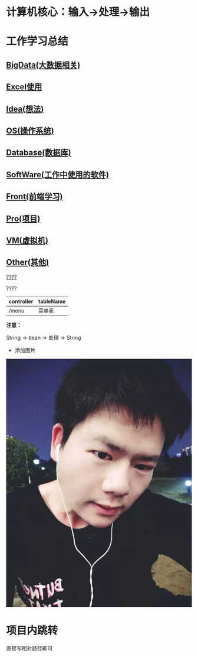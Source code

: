 <!--
 * @Author: wjn
 * @Date: 2020-01-31 10:00:10
 * @LastEditors: wjn
 * @LastEditTime: 2020-02-23 11:10:58
 -->
# 计算机核心：输入->处理->输出

# 工作学习总结

## [BigData(大数据相关)](BigData/README.md)
## [Excel使用](EXECL/README.md)
## [Idea(想法)](Idea/README.md)
## [OS(操作系统)](OS/README.md)
## [Database(数据库)](Database/README.md)
## [SoftWare(工作中使用的软件)](SoftWare/README.md)
## [Front(前端学习)](Front/README.md)
## [Pro(项目)](Pro/README.md)
## [VM(虚拟机)](VM/README.md)
## [Other(其他)](Other/README.md)

[????](#1)

<span id="1"> ????</span>

controller| tableName
-|-
/menu| 菜单表

__注意：__ 


String -> bean -> 处理 -> String 


* 添加图片

![我的图片](/Images/Me.jpg)



# 项目内跳转

直接写相对路径即可





